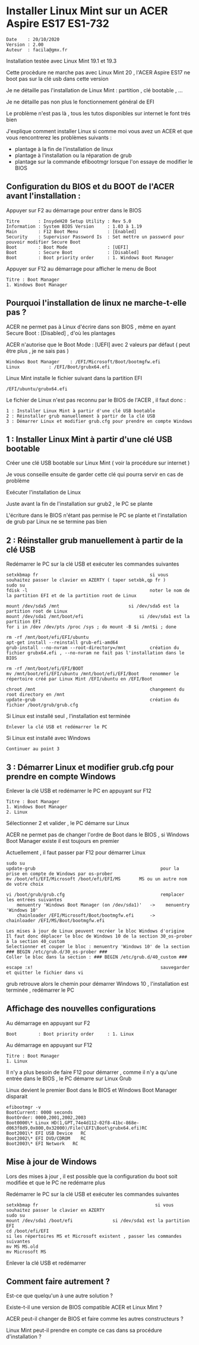 # Installer Linux Mint sur un ACER Aspire ES17 ES1-732

	Date    : 20/10/2020
	Version : 2.00
	Auteur  : facila@gmx.fr

Installation testée avec Linux Mint 19.1 et 19.3

Cette procèdure ne marche pas avec Linux Mint 20 , l'ACER Aspire ES17 ne boot pas sur la clé usb dans cette version

Je ne détaille pas l'installation de Linux Mint : partition , clé bootable , ... 

Je ne détaille pas non plus le fonctionnement général de EFI

Le problème n'est pas là , tous les tutos disponibles sur internet le font trés bien

J'explique comment installer Linux si comme moi vous avez un ACER et que vous rencontrerez les problèmes suivants :

- plantage à la fin de l'installation de linux
- plantage à l'installation ou la réparation de grub
- plantage sur la commande efibootmgr lorsque l'on essaye de modifier le BIOS

## Configuration du BIOS et du BOOT de l'ACER avant l'installation :

Appuyer sur F2 au démarrage pour entrer dans le BIOS

	Titre       : InsydeH20 Setup Utility : Rev 5.0
	Information : System BIOS Version     : 1.03 à 1.19
	Main        : F12 Boot Menu           : [Enabled]
	Security    : Supervisor Password Is  : Set	mettre un password pour pouvoir modifier Secure Boot
	Boot        : Boot Mode               : [UEFI]
	Boot        : Secure Boot             : [Disabled]
	Boot        : Boot priority order     : 1. Windows Boot Manager

Appuyer sur F12 au démarrage pour afficher le menu de Boot

	Titre : Boot Manager
	1. Windows Boot Manager
	
## Pourquoi l'installation de linux ne marche-t-elle pas ?

ACER ne permet pas à Linux d'écrire dans son BIOS , même en ayant Secure Boot : [Disabled] , d'où les plantages

ACER n'autorise que le Boot Mode : [UEFI] avec 2 valeurs par défaut ( peut être plus , je ne sais pas )

	Windows Boot Manager 	: /EFI/Microsoft/Boot/bootmgfw.efi
	Linux			: /EFI/Boot/grubx64.efi

Linux Mint installe le fichier suivant dans la partition EFI

	/EFI/ubuntu/grubx64.efi

Le fichier de Linux n'est pas reconnu par le BIOS de l'ACER , il faut donc :
	
	1 : Installer Linux Mint à partir d'une clé USB bootable
	2 : Réinstaller grub manuellement à partir de la clé USB
	3 : Démarrer Linux et modifier grub.cfg pour prendre en compte Windows
        	
## 1 : Installer Linux Mint à partir d'une clé USB bootable

Créer une clé USB bootable sur Linux Mint ( voir la procédure sur internet )

Je vous conseille ensuite de garder cette clé qui pourra servir en cas de problème

Exécuter l'installation de Linux

Juste avant la fin de l'installation sur grub2 , le PC se plante

L'écriture dans le BIOS n'étant pas permise le PC se plante et l'installation de grub par Linux ne se termine pas bien

## 2 : Réinstaller grub manuellement à partir de la clé USB

Redémarrer le PC sur la clé USB et exécuter les commandes suivantes

	setxkbmap fr                                          si vous souhaitez passer le clavier en AZERTY ( taper setxbk,qp fr )
	sudo su
	fdisk -l                                              noter le nom de la partition EFI et de la partition root de Linux
	
	mount /dev/sda5 /mnt    		              si /dev/sda5 est la partition root de Linux
	mount /dev/sda1 /mnt/boot/efi		    	      si /dev/sda1 est la partition EFI
	for i in /dev /dev/pts /proc /sys ; do mount -B $i /mnt$i ; done
	
	rm -rf /mnt/boot/efi/EFI/ubuntu
	apt-get install --reinstall grub-efi-amd64
	grub-install --no-nvram --root-directory=/mnt         création du fichier grubx64.efi , --no-nvram ne fait pas l'installation dans le BIOS
	
	rm -rf /mnt/boot/efi/EFI/BOOT
	mv /mnt/boot/efi/EFI/ubuntu /mnt/boot/efi/EFI/Boot    renommer le répertoire créé par Linux Mint /EFI/ubuntu en /EFI/Boot
	
	chroot /mnt                                           changement du root directory en /mnt
	update-grub                                           création du fichier /boot/grub/grub.cfg
	
Si Linux est installé seul , l'installation est terminée

	Enlever la clé USB et redémarrer le PC
        
Si Linux est installé avec Windows

  	Continuer au point 3
	
## 3 : Démarrer Linux et modifier grub.cfg pour prendre en compte Windows

Enlever la clé USB et redémarrer le PC en appuyant sur F12

	Titre : Boot Manager
	1. Windows Boot Manager
	2. Linux

Sélectionner 2 et valider , le PC démarre sur Linux

ACER ne permet pas de changer l'ordre de Boot dans le BIOS , si Windows Boot Manager existe il est toujours en premier

Actuellement , il faut passer par F12 pour démarrer Linux

	sudo su
 	update-grub                                               pour la prise en compte de Windows par os-prober
	mv /boot/efi/EFI/Microsoft /boot/efi/EFI/MS	 	  MS ou un autre nom de votre choix

	vi /boot/grub/grub.cfg                                    remplacer les entrées suivantes
		menuentry 'Windows Boot Manager (on /dev/sda1)'   ->	menuentry 'Windows 10'
		chainloader /EFI/Microsoft/Boot/bootmgfw.efi	  ->	chainloader /EFI/MS/Boot/bootmgfw.efi

	Les mises à jour de Linux peuvent recréer le bloc Windows d'origine
	Il faut donc déplacer le bloc de Windows 10 de la section 30_os-prober à la section 40_custom
	Selectionner et couper le bloc : menuentry 'Windows 10' de la section ### BEGIN /etc/grub.d/30_os-prober ###
	Coller le bloc dans la section : ### BEGIN /etc/grub.d/40_custom ###
	
	escape :x!                                                sauvegarder et quitter le fichier dans vi

grub retrouve alors le chemin pour démarrer Windows 10 , l'installation est terminée , redémarrer le PC

## Affichage des nouvelles configurations

Au démarrage en appuyant sur F2

	Boot        : Boot priority order     : 1. Linux

Au démarrage en appuyant sur F12

	Titre : Boot Manager
	1. Linux
	
Il n'y a plus besoin de faire F12 pour démarrer , comme il n'y a qu'une entrée dans le BIOS , le PC démarre sur Linux Grub

Linux devient le premier Boot dans le BIOS et Windows Boot Manager disparait

	efibootmgr -v
	BootCurrent: 0000 seconds
	BootOrder: 0000,2001,2002,2003
	Boot0000\* Linux HD(1,GPT,74e4d112-02f8-41bc-868e-d063f8d9,0x800,0x32000)/File(\EFI\Boot\grubx64.efi)RC
	Boot2001\* EFI USB Device	RC
	Boot2002\* EFI DVD/CDROM	RC
	Boot2003\* EFI Network	 RC
	
## Mise à jour de Windows

Lors des mises à jour , il est possible que la configuration du boot soit modifiée et que le PC ne redémarre plus

Redémarrer le PC sur la clé USB et exécuter les commandes suivantes

	setxkbmap fr                                            si vous souhaitez passer le clavier en AZERTY
	sudo su
	mount /dev/sda1 /boot/efi				si /dev/sda1 est la partition EFI
	cd /boot/efi/EFI
	si les répertoires MS et Microsoft existent , passer les commandes suivantes
	mv MS MS.old
	mv Microsoft MS
	
Enlever la clé USB et redémarrer

## Comment faire autrement ?

Est-ce que quelqu'un à une autre solution ?

Existe-t-il une version de BIOS compatible ACER et Linux Mint ?

ACER peut-il changer de BIOS et faire comme les autres constructeurs ?

Linux Mint peut-il prendre en compte ce cas dans sa procédure d'installation ?
